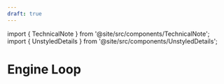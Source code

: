 ```yaml
---
draft: true
---
```


import { TechnicalNote } from '@site/src/components/TechnicalNote';
import { UnstyledDetails } from '@site/src/components/UnstyledDetails';

# Engine Loop
<!--
TODO:
Write something that happens every tick
Write something that happens every frame
-->

<TechnicalNote title="Solution">
<UnstyledDetails title="Full Solution">
</UnstyledDetails>
</TechnicalNote>
